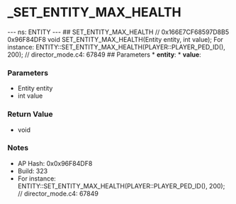 # _SET_ENTITY_MAX_HEALTH

--- ns: ENTITY --- ## SET_ENTITY_MAX_HEALTH  // 0x166E7CF68597D8B5 0x96F84DF8 void SET_ENTITY_MAX_HEALTH(Entity entity, int value);  For instance: ENTITY::SET_ENTITY_MAX_HEALTH(PLAYER::PLAYER_PED_ID(), 200); // director_mode.c4: 67849  ## Parameters * **entity**: * **value**:

### Parameters
* Entity entity
* int value

### Return Value
* void

### Notes
* AP Hash: 0x0x96F84DF8
* Build: 323
* For instance: ENTITY::SET_ENTITY_MAX_HEALTH(PLAYER::PLAYER_PED_ID(), 200); // director_mode.c4: 67849

